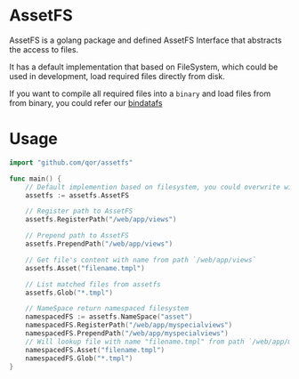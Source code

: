 # AssetFS

AssetFS is a golang package and defined AssetFS 
Interface that abstracts the access to files.

It has a default implementation that based on FileSystem, which could be used in development, load required files directly from disk.

If you want to compile all required files into a `binary` and load files from from binary, you could refer our [bindatafs](http://github.com/qor/bindatafs)

# Usage

```go
import "github.com/qor/assetfs"

func main() {
	// Default implemention based on filesystem, you could overwrite with other implemention, for example bindatafs will do this.
	assetfs := assetfs.AssetFS

	// Register path to AssetFS
	assetfs.RegisterPath("/web/app/views")

	// Prepend path to AssetFS
	assetfs.PrependPath("/web/app/views")

	// Get file's content with name from path `/web/app/views`
	assetfs.Asset("filename.tmpl")

	// List matched files from assetfs
	assetfs.Glob("*.tmpl")

	// NameSpace return namespaced filesystem
	namespacedFS := assetfs.NameSpace("asset")
	namespacedFS.RegisterPath("/web/app/myspecialviews")
	namespacedFS.PrependPath("/web/app/myspecialviews")
	// Will lookup file with name "filename.tmpl" from path `/web/app/myspecialviews` but not `/web/app/views`
	namespacedFS.Asset("filename.tmpl")
	namespacedFS.Glob("*.tmpl")
}
```
